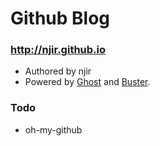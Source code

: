 # Github Blog
### http://njir.github.io
- Authored by njir
- Powered by [Ghost](http://ghost.org) and [Buster](https://github.com/axitkhurana/buster/).

### Todo
- oh-my-github
